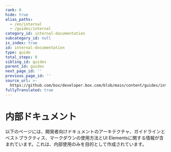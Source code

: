 ```yaml
---
rank: 0
hide: true
alias_paths:
  - /en/internal
  - /guides/internal
category_id: internal-documentation
subcategory_id: null
is_index: true
id: internal-documentation
type: guide
total_steps: 0
sibling_id: guides
parent_id: guides
next_page_id: ''
previous_page_id: ''
source_url: >-
  https://github.com/box/developer.box.com/blob/main/content/guides/internal-documentation/index.md
fullyTranslated: true
---
```

<!-- does not need translation -->

# 内部ドキュメント

以下のページには、開発者向けドキュメントのアーキテクチャ、ガイドラインとベストプラクティス、マークダウンの使用方法とUI Elementsに関する情報が含まれています。これは、内部使用のみを目的として作成されています。
